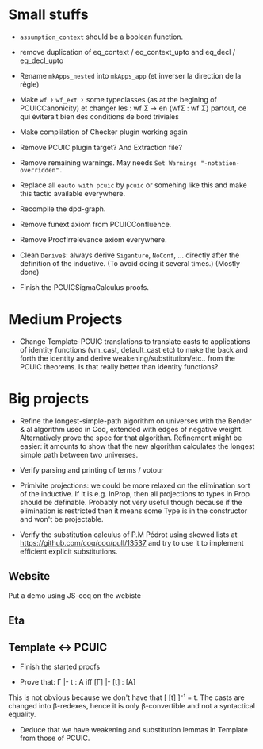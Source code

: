 # Small stuffs

- `assumption_context` should be a boolean function.

- remove duplication of eq_context / eq_context_upto  and eq_decl / eq_decl_upto

- Rename `mkApps_nested` into `mkApps_app` (et inverser la direction de la
  règle)

- Make `wf Σ` `wf_ext Σ` some typeclasses (as at the begining of PCUICCanonicity)
  et changer les : wf Σ -> en {wfΣ : wf Σ} partout, ce qui éviterait bien des
  conditions de bord triviales

- Make complilation of Checker plugin working again

- Remove PCUIC plugin target? And Extraction file?

- Remove remaining warnings.
  May needs `Set Warnings "-notation-overridden".`

- Replace all `eauto with pcuic` by `pcuic` or somehing like this and make
  this tactic available everywhere.

- Recompile the dpd-graph.

- Remove funext axiom from PCUICConfluence.

- Remove ProofIrrelevance axiom everywhere.

- Clean `Derive`s: always derive `Siganture`, `NoConf`, ... directly after the
  definition of the inductive. (To avoid doing it several times.)
  (Mostly done)
  
- Finish the PCUICSigmaCalculus proofs.

# Medium Projects

- Change Template-PCUIC translations to translate casts to applications of 
  identity functions (vm_cast, default_cast etc) to make the back and forth
  the identity and derive weakening/substitution/etc.. from the PCUIC theorems.
  Is that really better than identity functions?
# Big projects

- Refine the longest-simple-path algorithm on universes with the 
  Bender & al algorithm used in Coq, extended with edges of negative weight.
  Alternatively prove the spec for that algorithm. Refinement might be easier:
  it amounts to show that the new algorithm calculates the longest simple
  path between two universes. 

- Verify parsing and printing of terms / votour

- Primivite projections: we could be more relaxed on the elimination sort of the 
  inductive. If it is e.g. InProp, then all projections to types in Prop should
  be definable. Probably not very useful though because if the elimination is 
  restricted then it means some Type is in the constructor and won't be projectable.
  
- Verify the substitution calculus of P.M Pédrot using skewed lists at
  https://github.com/coq/coq/pull/13537 and try to use it to implement efficient explicit 
  substitutions.

## Website

Put a demo using JS-coq on the webiste


## Eta



## Template <-> PCUIC

- Finish the started proofs

- Prove that:
   Γ |- t : A   iff   [Γ] |- [t] : [A]

This is not obvious because we don't have that [ [t] ]⁻¹ = t. The casts are changed
into β-redexes, hence it is only β-convertible and not a syntactical equality.

- Deduce that we have weakening and substitution lemmas in Template from those of
  PCUIC.
